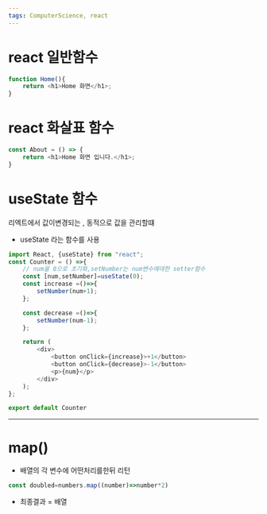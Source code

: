 ```yaml
---
tags: ComputerScience, react
---
```

# react 일반함수

``` javascript
function Home(){
    return <h1>Home 화면</h1>;
}
```
# react 화살표 함수

``` javascript
const About = () => {
    return <h1>Home 화면 입니다.</h1>;
}
```


# useState 함수

리엑트에서 값이변경되는 , 동적으로 값을 관리할떄
- useState 라는 함수를 사용

``` javascript
import React, {useState} from "react";
const Counter = () =>{
    // num을 0으로 초기화,setNumber는 num변수에대한 setter함수
    const [num,setNumber]=useState(0);
    const increase =()=>{
        setNumber(num+1);
    };

    const decrease =()=>{
        setNumber(num-1);
    };

    return (
        <div>
            <button onClick={increase}>+1</button>
            <button onClick={decrease}>-1</button>
            <p>{num}</p>
        </div>
    );
};

export default Counter
```


-------------

# map()

- 배열의 각 변수에 어떤처리를한뒤 리턴

``` jsx
const doubled=numbers.map((number)=>number*2)
```

- 최종결과 = 배열
